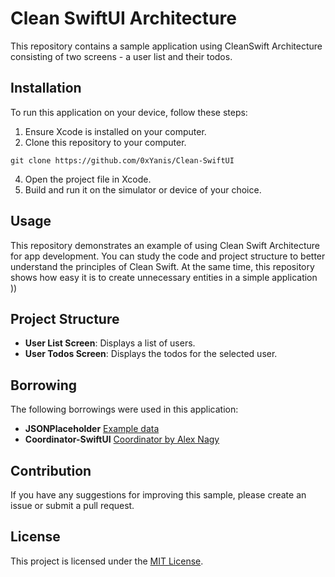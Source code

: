 # Clean SwiftUI Architecture

This repository contains a sample application using CleanSwift Architecture consisting of two screens - a user list and their todos.

## Installation

To run this application on your device, follow these steps:

1. Ensure Xcode is installed on your computer.
2. Clone this repository to your computer.

```
git clone https://github.com/0xYanis/Clean-SwiftUI
```
   
4. Open the project file in Xcode.
5. Build and run it on the simulator or device of your choice.

## Usage

This repository demonstrates an example of using Clean Swift Architecture for app development. You can study the code and project structure to better understand the principles of Clean Swift.
At the same time, this repository shows how easy it is to create unnecessary entities in a simple application ))

## Project Structure

- **User List Screen**: Displays a list of users.
- **User Todos Screen**: Displays the todos for the selected user.

## Borrowing

The following borrowings were used in this application:
- **JSONPlaceholder** [Example data](https://jsonplaceholder.typicode.com)
- **Coordinator-SwiftUI** [Coordinator by Alex Nagy](https://www.youtube.com/watch?v=aaLRST7tHFQ)


## Contribution

If you have any suggestions for improving this sample, please create an issue or submit a pull request.

## License

This project is licensed under the [MIT License](httpsopensource.org/licenses/MIT).
